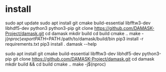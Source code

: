 # install
sudo apt update
sudo apt install git cmake build-essential libfftw3-dev libhdf5-dev python3 python3-pip
git clone https://github.com/DAMASK-Project/damask.git
cd damask
mkdir build
cd build
cmake ..
make -j$(nproc)
export PATH=$PATH:/path/to/damask/build/bin
pip3 install -r requirements.txt
pip3 install .
damask --help


sudo apt install git cmake build-essential libfftw3-dev libhdf5-dev python3-pip
git clone https://github.com/DAMASK-Project/damask.git
cd damask
mkdir build && cd build
cmake ..
make -j$(nproc)
